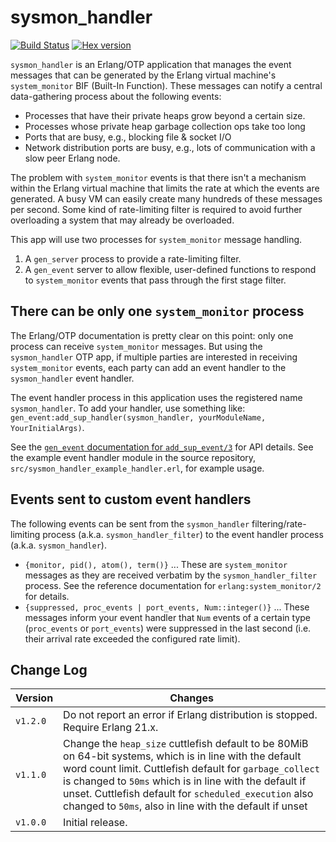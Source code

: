 sysmon_handler
==============

[![Build Status](https://travis-ci.com/rabbitmq/sysmon-handler.svg?branch=master)](https://travis-ci.com/rabbitmq/sysmon-handler)
[![Hex version](https://img.shields.io/hexpm/v/sysmon_handler.svg "Hex version")](https://hex.pm/packages/sysmon_handler)

`sysmon_handler` is an Erlang/OTP application that manages the event messages
that can be generated by the Erlang virtual machine's `system_monitor` BIF
(Built-In Function). These messages can notify a central data-gathering
process about the following events:

* Processes that have their private heaps grow beyond a certain size.
* Processes whose private heap garbage collection ops take too long
* Ports that are busy, e.g., blocking file & socket I/O
* Network distribution ports are busy, e.g., lots of communication
  with a slow peer Erlang node.

The problem with `system_monitor` events is that there isn't a mechanism within
the Erlang virtual machine that limits the rate at which the events are
generated. A busy VM can easily create many hundreds of these messages per
second. Some kind of rate-limiting filter is required to avoid further
overloading a system that may already be overloaded.

This app will use two processes for `system_monitor` message handling.

1. A `gen_server` process to provide a rate-limiting filter.
1. A `gen_event` server to allow flexible, user-defined functions to
respond to `system_monitor` events that pass through the first stage
filter.

There can be only one `system_monitor` process
----------------------------------------------

The Erlang/OTP documentation is pretty clear on this point: only one process
can receive `system_monitor` messages. But using the `sysmon_handler` OTP app,
if multiple parties are interested in receiving `system_monitor` events, each
party can add an event handler to the `sysmon_handler` event handler.

The event handler process in this application uses the registered name
`sysmon_handler`. To add your handler, use something like:
`gen_event:add_sup_handler(sysmon_handler, yourModuleName,
YourInitialArgs)`.

See the [`gen_event` documentation for
`add_sup_event/3`](https://www.erlang.org/doc/man/gen_event.html#add_sup_handler-3)
for API details. See the example event handler module in the source repository,
`src/sysmon_handler_example_handler.erl`, for example usage.

Events sent to custom event handlers
------------------------------------

The following events can be sent from the `sysmon_handler`
filtering/rate-limiting process (a.k.a. `sysmon_handler_filter`) to the
event handler process (a.k.a. `sysmon_handler`).

* `{monitor, pid(), atom(), term()}` ... These are
  `system_monitor` messages as they are received verbatim by the
  `sysmon_handler_filter` process. See the reference documentation for
  `erlang:system_monitor/2` for details.
* `{suppressed, proc_events | port_events, Num::integer()}` ... These
  messages inform your event handler that `Num` events of a certain type
  (`proc_events` or `port_events`) were suppressed in the last second
  (i.e. their arrival rate exceeded the configured rate limit).

Change Log
----------

| Version  | Changes
|----------|-----------------------------------------------------------
| `v1.2.0` | Do not report an error if Erlang distribution is stopped. Require Erlang 21.x.
| `v1.1.0` | Change the `heap_size` cuttlefish default to be 80MiB on 64-bit systems, which is in line with the default word count limit. Cuttlefish default for `garbage_collect` is changed to `50ms` which is in line with the default if unset. Cuttlefish default for `scheduled_execution` also changed to `50ms`, also in line with the default if unset
| `v1.0.0` | Initial release.
